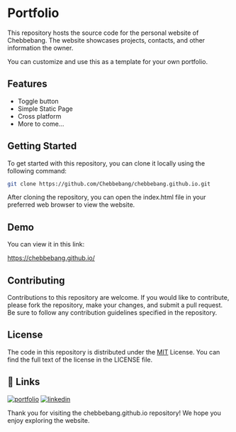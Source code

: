 
# Portfolio

This repository hosts the source code for the personal website of Chebbebang. The website showcases projects, contacts, and other information the owner.

You can customize and use this as a template for your own portfolio.
## Features

- Toggle button
- Simple Static Page
- Cross platform
- More to come...


## Getting Started

To get started with this repository, you can clone it locally using the following command:


```bash
git clone https://github.com/Chebbebang/chebbebang.github.io.git
```

After cloning the repository, you can open the index.html file in your preferred web browser to view the website.


## Demo

You can view it in this link:

https://chebbebang.github.io/


## Contributing

Contributions to this repository are welcome. If you would like to contribute, please fork the repository, make your changes, and submit a pull request. Be sure to follow any contribution guidelines specified in the repository.

## License

The code in this repository is distributed under the [MIT](https://choosealicense.com/licenses/mit/) License. You can find the full text of the license in the LICENSE file.


## 🔗 Links
[![portfolio](https://img.shields.io/badge/my_portfolio-000?style=for-the-badge&logo=ko-fi&logoColor=white)](https://chebbebang.github.io/)
[![linkedin](https://img.shields.io/badge/linkedin-0A66C2?style=for-the-badge&logo=linkedin&logoColor=white)](https://www.linkedin.com/in/chebbm/)

Thank you for visiting the chebbebang.github.io repository! We hope you enjoy exploring the website.

